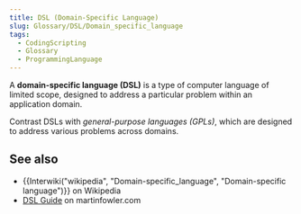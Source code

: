 ```yaml
---
title: DSL (Domain-Specific Language)
slug: Glossary/DSL/Domain_specific_language
tags:
  - CodingScripting
  - Glossary
  - ProgrammingLanguage
---
```

A **domain-specific language (DSL)** is a type of computer language of limited scope, designed to address a particular problem within an application domain.

Contrast DSLs with *general-purpose languages (GPLs)*, which are designed to address various problems across domains.

## See also

- {{Interwiki("wikipedia", "Domain-specific_language", "Domain-specific language")}} on Wikipedia
- [DSL Guide](https://martinfowler.com/dsl.html) on martinfowler.com
